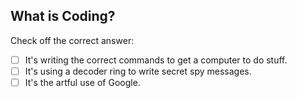 ## What is Coding?

Check off the correct answer:

- [ ] It's writing the correct commands to get a computer to do stuff.
- [ ] It's using a decoder ring to write secret spy messages.
- [ ] It's the artful use of Google.
